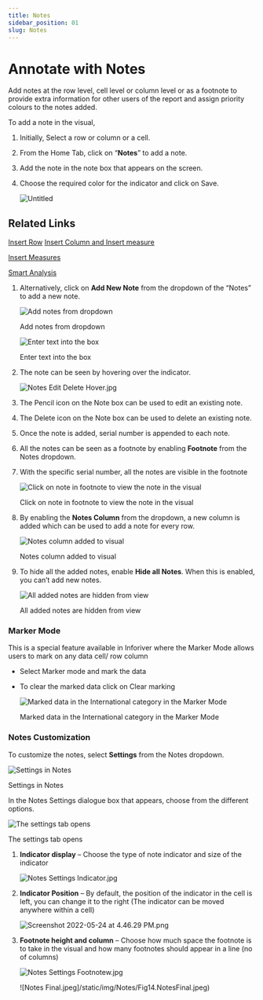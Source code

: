```yaml
---
title: Notes
sidebar_position: 01
slug: Notes
---
```

# Annotate with Notes

Add notes at the row level, cell level or column level or as a footnote to provide extra information for other users of the report and assign priority colours to the notes added.

To add a note in the visual,

1. Initially, Select a row or column or a cell.
2. From the Home Tab, click on “**Notes**” to add a note.
3. Add the note in the note box that appears on the screen.
4. Choose the required color for the indicator and click on Save.
    
    ![Untitled](/img/Notes/Fig1.Notes.png)
    

## Related Links

[Insert Row](https://www.notion.so/Insert-Row-8f9d5dcd851c438d89b8cb07ed69c05f)
[Insert Column and Insert measure](https://www.notion.so/Insert-Column-and-Insert-measure-297ebaac1cea49baac25251de32773e1)

[Insert Measures](https://www.notion.so/Insert-Measures-fee617f90ff74c3588d0b5447e9417d5)

[Smart Analysis](https://www.notion.so/Smart-Analysis-56fe45b3c0274e9cb9663bd2e33d76ed)

1. Alternatively, click on **Add New Note** from the dropdown of the “Notes” to add a new note.
    
    ![Add notes from dropdown](/img/Notes/Fig2.Notesoptions.png)
    
    Add notes from dropdown
    
    ![Enter text into the box](/img/Notes/Fig3.NotesBox.jpg)
    
    Enter text into the box
    
2. The note can be seen by hovering over the indicator.
    
    ![Notes Edit Delete Hover.jpg](/img/Notes/Fig4.NotesEditDeleteHover.jpg)
    
3. The Pencil icon on the Note box can be used to edit an existing note.
4. The Delete icon on the Note box can be used to delete an existing note.
5. Once the note is added, serial number is appended to each note. 
6. All the notes can be seen as a footnote by enabling **Footnote** from the Notes dropdown.
7. With the specific serial number, all the notes are visible in the footnote
    
    ![Click on note in footnote to view the note in the visual ](/img/Notes/Fig5.Footnotes.png)
    
    Click on note in footnote to view the note in the visual 
    
8. By enabling the **Notes Column** from the dropdown, a new column is added which can be used to add a note for every row. 
    
    ![Notes column added to visual](/img/Notes/Fig6.Notescolumn.png)
    
    Notes column added to visual
    
9. To hide all the added notes, enable **Hide all Notes**. When this is enabled, you can’t add new notes.
    
    ![All added notes are hidden from view](/img/Notes/Fig7.Hidenotes.png)
    
    All added notes are hidden from view
    

### Marker Mode

This is a special feature available in Inforiver where the Marker Mode allows users to mark on any data cell/ row column

- Select Marker mode and mark the data
- To clear the marked data click on Clear marking
    
    ![Marked data in the International category in the Marker Mode ](/img/Notes/Fig8.Markermode.png)
    
    Marked data in the International category in the Marker Mode 
    

### Notes Customization

To customize the notes, select **Settings** from the Notes dropdown.

![Settings in Notes](/img/Notes/Fig9.Settings.png)

Settings in Notes

In the Notes Settings dialogue box that appears, choose from the different options.

![The settings tab opens ](/img/Notes/Fig10.Settingstab.png)

The settings tab opens 

1. **Indicator display** – Choose the type of note indicator and size of the indicator
    
    ![Notes Settings Indicator.jpg](/img/Notes/Fig11.NotesSettingsIndicator.jpg)
    
2. **Indicator Position** – By default, the position of the indicator in the cell is left, you can change it to the right (The indicator can be moved anywhere within a cell)
    
    ![Screenshot 2022-05-24 at 4.46.29 PM.png](/img/Notes/Fig12.Indicatorposition.png)
    
3. **Footnote height and column** – Choose how much space the footnote is to take in the visual and how many footnotes should appear in a line (no of columns)
    
    ![Notes Settings Footnotew.jpg](/img/Notes/Fig13.Footnotesetting.jpg)
    
    ![Notes Final.jpeg]/static/img/Notes/Fig14.NotesFinal.jpeg)

	

